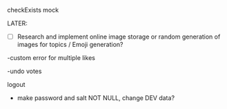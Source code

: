 
checkExists mock

LATER:

- [ ] Research and implement online image storage or random generation of images for topics /
Emoji generation?

-custom error for multiple likes

-undo votes

logout


- make password and salt NOT NULL, change DEV data?


